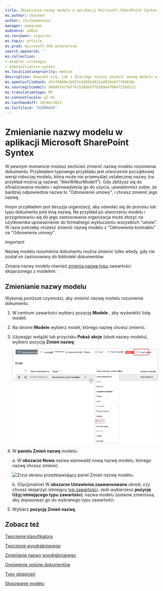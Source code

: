 ```yaml
---
title: Zmienianie nazwy modelu w aplikacji Microsoft SharePoint Syntex
ms.author: chucked
author: chuckedmonson
manager: pamgreen
audience: admin
ms.reviewer: ssquires
ms.topic: article
ms.prod: microsoft-365-enterprise
search.appverid: ''
ms.collection:
- enabler-strategic
- m365initiative-syntex
ms.localizationpriority: medium
description: Dowiedz się, jak i dlaczego należy zmienić nazwę modelu w aplikacji Microsoft SharePoint Syntex.
ms.openlocfilehash: e5cf6069e1b417e186563013a9924ebf7f89630c
ms.sourcegitcommit: d4b867e37bf741528ded7fb289e4f6847228d2c5
ms.translationtype: MT
ms.contentlocale: pl-PL
ms.lasthandoff: 10/06/2021
ms.locfileid: "62986645"
---
```

# <a name="rename-a-model-in-microsoft-sharepoint-syntex"></a>Zmienianie nazwy modelu w aplikacji Microsoft SharePoint Syntex

W pewnym momencie możesz zechcieć zmienić nazwę modelu rozumienia dokumentu. Przykładem typowego przykładu jest utworzenie początkowej wersji roboczej modelu, która może nie przemyślać ostatecznej nazwy (na przykład można ją nazwać "AlexWilburModel1"). Gdy zbliżysz się do sfinalizowania modelu i wprowadzenia go do użycia, uświadomisz sobie, że bardziej odpowiednia nazwa to "Odnowienie umowy", i chcesz zmienić jego nazwę.  

Innym przykładem jest decyzja organizacji, aby odwołać się do procesu lub typu dokumentu pod inną nazwą. Na przykład po utworzeniu modelu i przygotowaniu się do jego zastosowania organizacja może złożyć na użytkownika upoważnienie do formalnego wykluczeniu wszystkich "umów". W razie potrzeby możesz zmienić nazwę modelu z "Odnowienie kontraktu" na "Odnowienie umowy".

> [!IMPORTANT]
> Nazwę modelu rozumienia dokumentu można zmienić tylko wtedy, gdy nie został on zastosowany do biblioteki dokumentów. 

Zmiana nazwy modelu również [zmienia nazwę typu](/sharepoint/governance/content-type-and-workflow-planning#content-type-overview) zawartości skojarzonego z modelem.

## <a name="rename-a-model"></a>Zmienianie nazwy modelu

Wykonaj poniższe czynności, aby zmienić nazwę modelu rozumienia dokumentu.

1. W centrum zawartości wybierz pozycję **Modele** , aby wyświetlić listę modeli.

2. Na stronie **Modele** wybierz model, którego nazwę chcesz zmienić.

3. Używając wstążki lub przycisku **Pokaż akcje** (obok nazwy modelu), wybierz pozycję **Zmień nazwę**. </br>

    ![Zrzut ekranu przedstawiający stronę Modele z wyróżnionymi opcjami Zmień nazwę wybranego modelu.](../media/content-understanding/select-model-rename-both.png) </br>

4. W **panelu Zmień nazwę** modelu:

   a. W **obszarze Nowa** nazwa wprowadź nową nazwę modelu, którego nazwę chcesz zmienić.</br>

    ![Zrzut ekranu przedstawiający panel Zmień nazwę modelu.](../media/content-understanding/rename-model-panel.png) </br>

   b. (Opcjonalnie) W **obszarze Ustawienia zaawansowane** określ, czy chcesz skojarzyć istniejący [typ zawartości](/sharepoint/governance/content-type-and-workflow-planning#content-type-overview). Jeśli wybierzesz **pozycję Użyj istniejącego typu zawartości**, nazwa modelu zostanie zmieniona, aby dopasować go do wybranego typu zawartości.

5. Wybierz **pozycję Zmień nazwę**.

## <a name="see-also"></a>Zobacz też
[Tworzenie klasyfikatora](create-a-classifier.md)

[Tworzenie wyodrębnianego](create-an-extractor.md)

[Zmienianie nazwy wyodrębnianego](rename-an-extractor.md)

[Omówienie opisów dokumentów](document-understanding-overview.md)

[Typy objaśnień](explanation-types-overview.md)

[Stosowanie modelu](apply-a-model.md) 
